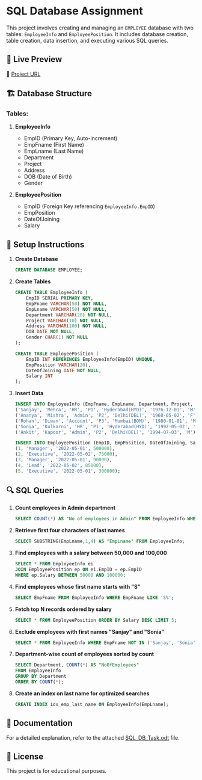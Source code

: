 # SQL Database Assignment

This project involves creating and managing an `EMPLOYEE` database with two tables: `EmployeeInfo` and `EmployeePosition`. It includes database creation, table creation, data insertion, and executing various SQL queries.

## 📌 Live Preview
🔗 [Project URL](https://dhruvsimform.github.io/sql-db-assignment/)

## 🏗 Database Structure
### Tables:
1. **EmployeeInfo**
   - EmpID (Primary Key, Auto-increment)
   - EmpFname (First Name)
   - EmpLname (Last Name)
   - Department
   - Project
   - Address
   - DOB (Date of Birth)
   - Gender

2. **EmployeePosition**
   - EmpID (Foreign Key referencing `EmployeeInfo.EmpID`)
   - EmpPosition
   - DateOfJoining
   - Salary

## 🔧 Setup Instructions
1. **Create Database**
   ```sql
   CREATE DATABASE EMPLOYEE;
   ```
2. **Create Tables**
   ```sql
   CREATE TABLE EmployeeInfo (
       EmpID SERIAL PRIMARY KEY,
       EmpFname VARCHAR(50) NOT NULL,
       EmpLname VARCHAR(50) NOT NULL,
       Department VARCHAR(20) NOT NULL,
       Project VARCHAR(10) NOT NULL,
       Address VARCHAR(100) NOT NULL,
       DOB DATE NOT NULL,
       Gender CHAR(1) NOT NULL
   );

   CREATE TABLE EmployeePosition (
       EmpID INT REFERENCES EmployeeInfo(EmpID) UNIQUE,
       EmpPosition VARCHAR(20),
       DateOfJoining DATE NOT NULL,
       Salary INT
   );
   ```
3. **Insert Data**
   ```sql
   INSERT INTO EmployeeInfo (EmpFname, EmpLname, Department, Project, Address, DOB, Gender) VALUES
   ('Sanjay', 'Mehra', 'HR', 'P1', 'Hyderabad(HYD)', '1976-12-01', 'M'),
   ('Ananya', 'Mishra', 'Admin', 'P2', 'Delhi(DEL)', '1968-05-02', 'F'),
   ('Rohan', 'Diwan', 'Account', 'P3', 'Mumbai(BOM)', '1980-01-01', 'M'),
   ('Sonia', 'Kulkarni', 'HR', 'P1', 'Hyderabad(HYD)', '1992-05-02', 'F'),
   ('Ankit', 'Kapoor', 'Admin', 'P2', 'Delhi(DEL)', '1994-07-03', 'M');

   INSERT INTO EmployeePosition (EmpID, EmpPosition, DateOfJoining, Salary) VALUES
   (1, 'Manager', '2022-05-01', 500000),
   (2, 'Executive', '2022-05-02', 75000),
   (3, 'Manager', '2022-05-01', 90000),
   (4, 'Lead', '2022-05-02', 85000),
   (5, 'Executive', '2022-05-01', 300000);
   ```

## 🔍 SQL Queries
1. **Count employees in Admin department**
   ```sql
   SELECT COUNT(*) AS "No of employees in Admin" FROM EmployeeInfo WHERE Department='Admin';
   ```
2. **Retrieve first four characters of last names**
   ```sql
   SELECT SUBSTRING(EmpLname,1,4) AS "EmpLname" FROM EmployeeInfo;
   ```
3. **Find employees with a salary between 50,000 and 100,000**
   ```sql
   SELECT * FROM EmployeeInfo ei 
   JOIN EmployeePosition ep ON ei.EmpID = ep.EmpID 
   WHERE ep.Salary BETWEEN 50000 AND 100000;
   ```
4. **Find employees whose first name starts with "S"**
   ```sql
   SELECT EmpFname FROM EmployeeInfo WHERE EmpFname LIKE 'S%';
   ```
5. **Fetch top N records ordered by salary**
   ```sql
   SELECT * FROM EmployeePosition ORDER BY Salary DESC LIMIT 5;
   ```
6. **Exclude employees with first names "Sanjay" and "Sonia"**
   ```sql
   SELECT * FROM EmployeeInfo WHERE EmpFname NOT IN ('Sanjay', 'Sonia');
   ```
7. **Department-wise count of employees sorted by count**
   ```sql
   SELECT Department, COUNT(*) AS "NoOfEmployees" 
   FROM EmployeeInfo 
   GROUP BY Department 
   ORDER BY COUNT(*);
   ```
8. **Create an index on last name for optimized searches**
   ```sql
   CREATE INDEX idx_emp_last_name ON EmployeeInfo(EmpLname);
   ```

## 📄 Documentation
For a detailed explanation, refer to the attached [SQL_DB_Task.odt](SQL_DB_Task.odt) file.

## 📜 License
This project is for educational purposes.
